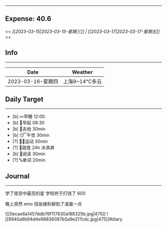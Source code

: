 
---
Expense: 40.6
---

<< *[[2023-03-15|2023-03-15-星期三]] | [[2023-03-17|2023-03-17-星期五]]* >>

## Info
***
| Date        | Weather      | 
| ----------- | ------------ |
| 2023-03-16-星期四 | 上海9~14℃多云 |


## Daily Target 
***
- [b] 💤早睡   12:00
- [b] 🌅早起    08:30
- [b] 🎵吉他    30min
- [b] 😴午觉    30min
- [?] 🏃‍♀️运动    30min  
- [?] 🚫甜食    24h 冰淇淋
- [b] 📖阅读    30min
- [?] 🔤单词    20min    


##  Journal
***

学了夜空中最亮的星
学校终于打钱了 600

晚上突然 emo
找张维秋聊到了凌晨一点

![[0ecae6a1457ddb76f117830a188325b.jpg|475]]
![[9940a9b94d4e98836087b5a9e217cdc.jpg|475]]#diary